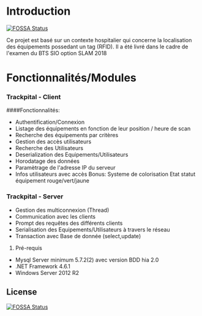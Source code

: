# Introduction
[![FOSSA Status](https://app.fossa.io/api/projects/git%2Bgithub.com%2FTontonShino%2FHiaTrackpital.svg?type=shield)](https://app.fossa.io/projects/git%2Bgithub.com%2FTontonShino%2FHiaTrackpital?ref=badge_shield)

Ce projet est basé sur un contexte hospitalier qui concerne la localisation des équipements possedant un tag (RFID).
Il a été livré dans le cadre de l'examen du BTS SIO option SLAM 2018
# Fonctionnalités/Modules

### Trackpital - Client
####Fonctionnalités:
- Authentification/Connexion
- Listage des équipements en fonction de leur position / heure de scan 
- Recherche des équipements par critères
- Gestion des accès utilisateurs
- Recherche des Utilisateurs
- Deserialization des Equipements/Utilisateurs
- Horodatage des données 
- Paramètrage de l'adresse IP du serveur
- Infos utilisateurs avec accès
Bonus: 
Systeme de colorisation
Etat statut équipement rouge/vert/jaune
### Trackpital - Server
- Gestion des multiconnexion (Thread)
- Communication avec les clients
- Prompt des requêtes des différents clients
- Serialisation des Equipements/Utilisateurs à travers le réseau
- Transaction avec Base de donnée (select,update)

1. Pré-requis
- Mysql Server minimum 5.7.2(2) avec version BDD hia 2.0
- .NET Framework 4.6.1 
- Windows Server 2012 R2


## License
[![FOSSA Status](https://app.fossa.io/api/projects/git%2Bgithub.com%2FTontonShino%2FHiaTrackpital.svg?type=large)](https://app.fossa.io/projects/git%2Bgithub.com%2FTontonShino%2FHiaTrackpital?ref=badge_large)